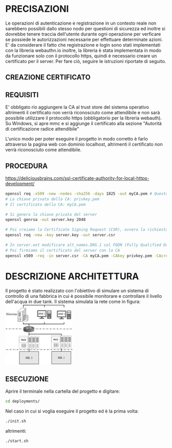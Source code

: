 # PRECISAZIONI
Le operazioni di autenticazione e registrazione in un contesto reale non sarebbero possibili dallo stesso nodo per questioni di sicurezza ed inoltre si dovrebbe tenere traccia dell'utente durante ogni operazione per verficare se possiede le autorizzazioni necessarie per effettuare determinate azioni. E' da considerare il fatto che registrazione e login sono stati implementati con la libreria webauthn.io inoltre, la libreria è stata implementata in modo da funzionare solo con il protocollo https, quindi è necessario creare un certificato per il server. Per fare ciò, seguire le istruzioni riportate di seguito.

## CREAZIONE CERTIFICATO

## REQUISITI
E' obbligato rio aggiungere la CA al trust store del sistema operativo altrimenti il certificato non verrà riconosciuto come attendibile e non sarà possibile utilizzare il protocollo https (obbligatorio per la libreria webauth).
Su Windows, si apre mmc e si aggiunge il certificato alla sezione "Autorità di certificazione radice attendibile"

L'unico modo per poter eseguire il progetto in modo corretto è farlo attraverso la pagina web con dominio localhost, altrimenti il certificato non verrà riconosciuto come attendibile.
## PROCEDURA
https://deliciousbrains.com/ssl-certificate-authority-for-local-https-development/
```bash
openssl req -x509 -new -nodes -sha256 -days 1825 -out myCA.pem # Questo ci crea:
# La chiave privata della CA: privkey.pem
# Il certificato della CA: myCA.pem
```
```bash
# Si genera la chiave privata del server
openssl genrsa -out server.key 2048
```
```bash
# Poi creiamo la Certificate Signing Request (CSR), ovvero la richiesta di firma del certificato del server alla CA
openssl req -new -key server.key -out server.csr
```
```bash
# In server.ext modificare alt_names.DNS.1 col FQDN (Fully Qualified Domain Name)
# Poi firmiamo il certificato del server con la CA
openssl x509 -req -in server.csr -CA myCA.pem -CAkey privkey.pem -CAcreateserial -out server.crt -days 1825 -sha256 -extfile server.ext
```

# DESCRIZIONE ARCHITETTURA
Il progetto è stato realizzato con l'obiettivo di simulare un sistema di controllo di una fabbrica in cui è possibile monitorare e controllare il livello dell'acqua in due tank. Il sistema simulata la rete come in figura:
![The Sample tank filling factory](Images/network.jpg)

## ESECUZIONE
Aprire il terminale nella cartella del progetto e digitare:
```bash
cd deployments/
```
Nel caso in cui si voglia eseguire il progetto ed è la prima volta:
```bash
./init.sh
```
altrimenti:
```bash
./start.sh
```

